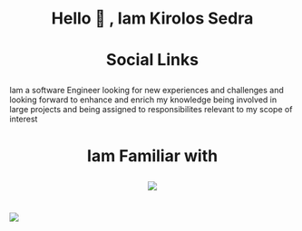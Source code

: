# <p align="center">Hello 👋 , Iam Kirolos Sedra </p>

#  <p align="center">Social Links </p>


Iam a software Engineer looking for new experiences and challenges and looking forward to enhance and enrich my knowledge being involved in large projects and being assigned to responsibilites relevant to my scope of interest



#  <p align="center"> Iam Familiar with </p>
<p align="center">
  <a href="https://skillicons.dev">
    <img src="https://skillicons.dev/icons?i=github,flutter,cpp,c,java,qt,html,css,javascript,python,matlab,linux,unity" />
  </a>
</p>

# ![](https://github-readme-stats.vercel.app/api?username=kirolossedra&show_icons=true&theme=transparent) 





